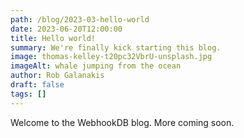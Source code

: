 ```yaml
---
path: /blog/2023-03-hello-world
date: 2023-06-20T12:00:00
title: Hello world!
summary: We're finally kick starting this blog.
image: thomas-kelley-t20pc32VbrU-unsplash.jpg
imageAlt: whale jumping from the ocean
author: Rob Galanakis
draft: false
tags: []
---
```


Welcome to the WebhookDB blog. More coming soon.
